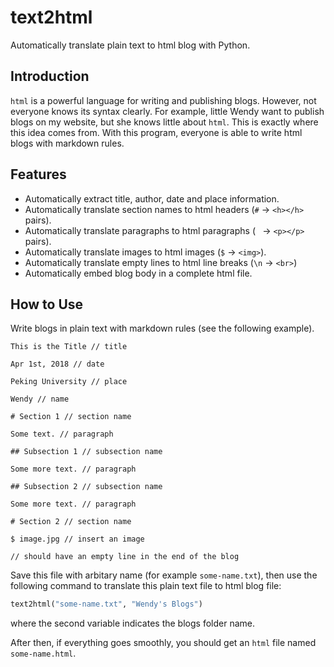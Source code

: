 # text2html

Automatically translate plain text to html blog with Python.

## Introduction

`html` is a powerful language for writing and publishing blogs. However, not everyone knows its syntax clearly. For example, little Wendy want to publish blogs on my website, but she knows little about `html`. This is exactly where this idea comes from. With this program, everyone is able to write html blogs with markdown rules.

## Features

- Automatically extract title, author, date and place information.
- Automatically translate section names to html headers (`#` -> `<h></h>` pairs).
- Automatically translate paragraphs to html paragraphs (` ` -> `<p></p>` pairs).
- Automatically translate images to html images (`$` -> `<img>`).
- Automatically translate empty lines to html line breaks (`\n` -> `<br>`)
- Automatically embed blog body in a complete html file.

## How to Use

Write blogs in plain text with markdown rules (see the following example).

```
This is the Title // title

Apr 1st, 2018 // date

Peking University // place

Wendy // name

# Section 1 // section name

Some text. // paragraph

## Subsection 1 // subsection name

Some more text. // paragraph

## Subsection 2 // subsection name

Some more text. // paragraph

# Section 2 // section name

$ image.jpg // insert an image

// should have an empty line in the end of the blog
```
Save this file with arbitary name (for example `some-name.txt`), then use the following command to translate this plain text file to html blog file:
``` python
text2html("some-name.txt", "Wendy's Blogs")

```
where the second variable indicates the blogs folder name.

After then, if everything goes smoothly, you should get an `html` file named `some-name.html`.